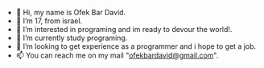 - 👋 Hi, my name is Ofek Bar David.
- 🧑 I’m 17, from israel.
- 👀 I’m interested in programing and im ready to devour the world!.
- 🌱 I’m currently study programing. 
- 💞️ I’m looking to get experience as a programmer and i hope to get a job.
- 📫 You can reach me on my mail "ofekbardavid@gmail.com".


